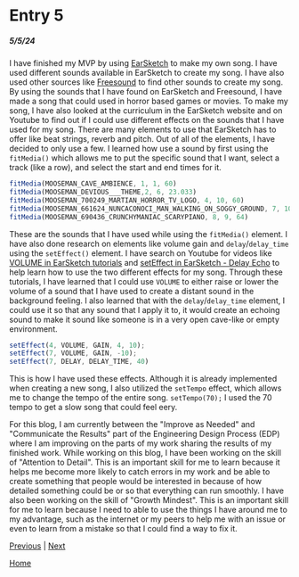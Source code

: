 # Entry 5
##### 5/5/24

I have finished my MVP by using [EarSketch](https://earsketch.gatech.edu/landing/#/) to make my own song. I have used different sounds available in EarSketch to create my song. I have also used other sources like [Freesound](https://freesound.org/people/TGN.LiveOrganism/sounds/537780/) to find other sounds to create my song. By using the sounds that I have found on EarSketch and Freesound, I have made a song that could used in horror based games or movies. To make my song, I have also looked at the curriculum in the EarSketch website and on Youtube to find out if I could use different effects on the sounds that I have used for my song. There are many elements to use that EarSketch has to offer like beat strings, reverb and pitch. Out of all of the elements, I have decided to only use a few. I learned how use a sound by first using the `fitMedia()` which allows me to put the specific sound that I want, select a track (like a row), and select the start and end times for it.

```js
fitMedia(MOOSEMAN_CAVE_AMBIENCE, 1, 1, 60)
fitMedia(MOOSEMAN_DEVIOUS___THEME,2, 6, 23.033)
fitMedia(MOOSEMAN_700249_MARTIAN_HORROR_TV_LOGO, 4, 10, 60)
fitMedia(MOOSEMAN_661624_NUNCACONOCI_MAN_WALKING_ON_SOGGY_GROUND, 7, 10, 65)
fitMedia(MOOSEMAN_690436_CRUNCHYMANIAC_SCARYPIANO, 8, 9, 64)
```

These are the sounds that I have used while using the `fitMedia()` element. I have also done research on elements like volume gain and `delay`/`delay_time` using the `setEffect()` element. I have search on Youtube for videos like [VOLUME in EarSketch tutorials](https://www.youtube.com/watch?v=hCk9Ipv5mbU&t=237s) and [setEffect in EarSketch - Delay Echo](https://www.youtube.com/watch?v=VgY7VhN7QKo&t=242s) to help learn how to use the two different effects for my song. Through these tutorials, I have learned that I could use `VOLUME` to either raise or lower the volume of a sound that I have used to create a distant sound in the background feeling. I also learned that with the `delay`/`delay_time` element, I could use it so that any sound that I apply it to, it would create an echoing sound to make it sound like someone is in a very open cave-like or empty environment.

```js
setEffect(4, VOLUME, GAIN, 4, 10);
setEffect(7, VOLUME, GAIN, -10);
setEffect(7, DELAY, DELAY_TIME, 40)
```

This is how I have used these effects. Although it is already implemented when creating a new song, I also utilized the `setTempo` effect, which allows me to change the tempo of the entire song. `setTempo(70);` I used the 70 tempo to get a slow song that could feel eery.

For this blog, I am currently between the "Improve as Needed" and "Communicate the Results" part of the Engineering Design Process (EDP) where I am improving on the parts of my work sharing the results of my finished work. While working on this blog, I have been working on the skill of "Attention to Detail". This is an important skill for me to learn because it helps me become more likely to catch errors in my work and be able to create something that people would be interested in because of how detailed something could be or so that everything can run smoothly. I have also been working on the skill of "Growth Mindest". This is an important skill for me to learn because I need to able to use the things I have around me to my advantage, such as the internet or my peers to help me with an issue or even to learn from a mistake so that I could find a way to fix it.

[Previous](entry04.md) | [Next](entry06.md)

[Home](../README.md)